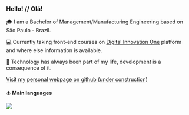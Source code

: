 ### Hello! // Olá!

:mortar_board: I am a Bachelor of Management/Manufacturing Engineering based on São Paulo - Brazil.

:computer: Currently taking front-end courses on [Digital Innovation One](https://digitalinnovation.one) platform and where else information is available.

:gem: Technology has always been part of my life, development is a consequence of it.

[Visit my personal webpage on github (under construction)](https://mhenrique94.github.io/)

#### :anchor: Main languages

  <div>
    <div align="left">
      <img src="https://github-readme-stats.vercel.app/api/top-langs/?username=mhenrique94&langs_count=6&layout=compact">
    </div>






